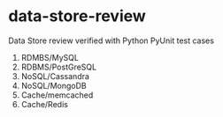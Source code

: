# data-store-review
Data Store review verified with Python PyUnit test cases
1. RDMBS/MySQL
2. RDBMS/PostGreSQL
3. NoSQL/Cassandra
4. NoSQL/MongoDB
5. Cache/memcached
6. Cache/Redis
